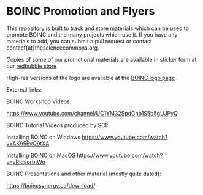 # BOINC Promotion and Flyers

This repository is built to track and store materials which can be used to promote BOINC and the many projects which use it. If you have any materials to add, you can submit a pull request or contact contact{at}thesciencecommons.org.

Copies of some of our promotional materials are available in sticker form at our [redbubble store](https://www.redbubble.com/shop/ap/152119682)

High-res versions of the logo are available at the [BOINC logo page](https://boinc.berkeley.edu/logo.php)


External links:

BOINC Workshop Videos:

https://www.youtube.com/channel/UC1YM32SpdGnb1S5b5gUJPyQ


BOINC Tutorial Videos produced by SCI:

Installing BOINC on Windows https://www.youtube.com/watch?v=AK95EvQ9tXA


Installing BOINC on MacOS https://www.youtube.com/watch?v=yRIdsorbtWo

BOINC Presentations and other material (mostly quite dated):

https://boincsynergy.ca/download/

